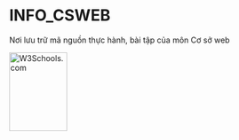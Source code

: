 # INFO_CSWEB
Nơi lưu trữ mã nguồn thực hành, bài tập của môn Cơ sở web

<img src="w3schools.jpg" alt="W3Schools.com" width="104" height="142">

